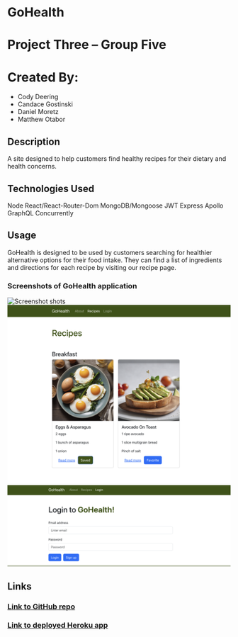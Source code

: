 # GoHealth
# Project Three – Group Five
# Created By: 
- Cody Deering
- Candace Gostinski
- Daniel Moretz
- Matthew Otabor

## Description
A site designed to help customers find healthy recipes for their dietary and health concerns.

## Technologies Used
Node
React/React-Router-Dom
MongoDB/Mongoose
JWT
Express
Apollo
GraphQL
Concurrently

## Usage
GoHealth is designed to be used by customers searching for healthier alternative options for their food intake. They can find a list of ingredients and directions for each recipe by visiting our recipe page. 

### Screenshots of GoHealth application 
![Screenshot shots](./client/src/Assets/homePage.png)
![Screenshot shots](./client/src/Assets/recipesPage.png)
![Screenshot shots](./client/src/Assets/login.png)
## Links
### [Link to GitHub repo](https://github.com/CandaceG00/GoHealth)
### [Link to deployed Heroku app](https://gohealth-78e1998b3c54.herokuapp.com/)